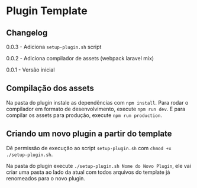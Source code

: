 # Plugin Template

## Changelog

0.0.3 - Adiciona `setup-plugin.sh` script

0.0.2 - Adiciona compilador de assets (webpack laravel mix)

0.0.1 - Versão inicial

## Compilação dos assets

Na pasta do plugin instale as dependências com `npm install`. Para rodar o compilador em formato de desenvolvimento, execute `npm run dev`. E para compilar os assets para produção, execute `npm run production`.

## Criando um novo plugin a partir do template

Dê permissão de execução ao script `setup-plugin.sh` com `chmod +x ./setup-plugin.sh`.

Na pasta do plugin execute `./setup-plugin.sh Nome do Novo Plugin`, ele vai criar uma pasta ao lado da atual com todos arquivos do template já renomeados para o novo plugin.
